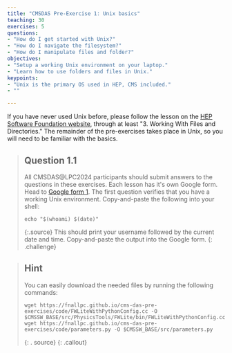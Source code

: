 ```yaml
---
title: "CMSDAS Pre-Exercise 1: Unix basics"
teaching: 30
exercises: 5
questions:
- "How do I get started with Unix?"
- "How do I navigate the filesystem?"
- "How do I manipulate files and folder?"
objectives:
- "Setup a working Unix environment on your laptop."
- "Learn how to use folders and files in Unix."
keypoints:
- "Unix is the primary OS used in HEP, CMS included."
- ""

---
```


If you have never used Unix before, please follow the lesson on the [HEP Software Foundation website](https://swcarpentry.github.io/shell-novice/03-create.html), through at least "3. Working With Files and Directories." The remainder of the pre-exercises takes place in Unix, so you will need to be familiar with the basics. 

> ## Question 1.1
> All CMSDAS@LPC2024 participants should submit answers to the questions in these exercises. Each lesson has it's own Google form. Head to [Google form 1][Set1_form]. The first question verifies that you have a working Unix environment. Copy-and-paste the following into your shell:
> ~~~shell
> echo "$(whoami) $(date)"
> ~~~
> {:.source}
> This should print your username followed by the current date and time. Copy-and-paste the output into the Google form. 
> {: .challenge}

[Set1_form]: https://forms.gle/hK38xSuBXvzYBhJe6



> ## Hint
> You can easily download the needed files by running the following commands:
> ~~~shell
> wget https://fnallpc.github.io/cms-das-pre-exercises/code/FWLiteWithPythonConfig.cc -O $CMSSW_BASE/src/PhysicsTools/FWLite/bin/FWLiteWithPythonConfig.cc
> wget https://fnallpc.github.io/cms-das-pre-exercises/code/parameters.py -O $CMSSW_BASE/src/parameters.py
> ~~~
> {: . source}
{: .callout}